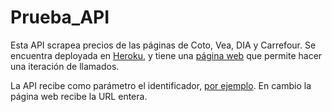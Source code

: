 # Prueba_API

Esta API scrapea precios de las páginas de Coto, Vea, DIA y Carrefour. Se encuentra deployada en [Heroku](https://scrapers-caravaggio.herokuapp.com/), y tiene una [página web](https://lcaravaggio.github.io/Scrapers_Web/) que permite hacer una iteración de llamados. 

La API recibe como parámetro el identificador, [por ejemplo](https://scrapers-caravaggio.herokuapp.com/carrefour/search/galletitas-clasicas-mediatarde-110-g-x-4-uni). 
En cambio la página web recibe la URL entera. 

